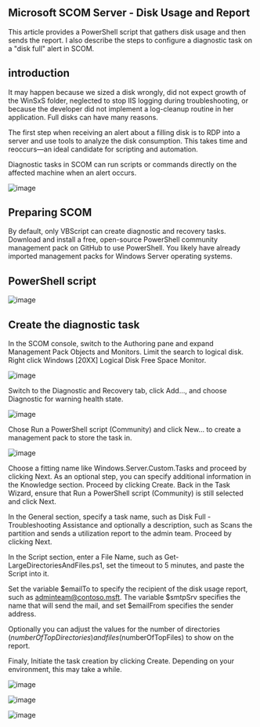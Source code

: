 ## Microsoft SCOM Server - Disk Usage and Report 

This article provides a PowerShell script that gathers disk usage and then sends the report. I also describe the steps to configure a diagnostic task on a "disk full" alert in SCOM.

## introduction

It may happen because we sized a disk wrongly, did not expect growth of the WinSxS folder, neglected to stop IIS logging during troubleshooting, or because the developer did not implement a log-cleanup routine in her application. Full disks can have many reasons.

The first step when receiving an alert about a filling disk is to RDP into a server and use tools to analyze the disk consumption. This takes time and reoccurs—an ideal candidate for scripting and automation.

Diagnostic tasks in SCOM can run scripts or commands directly on the affected machine when an alert occurs.

![image](https://user-images.githubusercontent.com/26825056/199245887-a207793b-b082-4b52-960c-8e10a791da03.png)


## Preparing SCOM 

By default, only VBScript can create diagnostic and recovery tasks. Download and install a free, open-source PowerShell community management pack on GitHub to use PowerShell. You likely have already imported management packs for Windows Server operating systems.

## PowerShell script 

![image](https://user-images.githubusercontent.com/26825056/199244227-e85c3588-68dd-4eff-bbca-b225612cee00.png)

## Create the diagnostic task 

In the SCOM console, switch to the Authoring pane and expand Management Pack Objects and Monitors. Limit the search to logical disk. Right click Windows [20XX] Logical Disk Free Space Monitor.

![image](https://user-images.githubusercontent.com/26825056/199244423-cccb938e-b875-4c69-b00b-674f62e54bf1.png)

Switch to the Diagnostic and Recovery tab, click Add…, and choose Diagnostic for warning health state.

![image](https://user-images.githubusercontent.com/26825056/199244510-b9e9d3f1-a0ee-4782-8fab-1f52b0f3a2cf.png)

Chose Run a PowerShell script (Community) and click New… to create a management pack to store the task in.

![image](https://user-images.githubusercontent.com/26825056/199244647-877f2d38-dc5a-49f9-958d-91382f713ed2.png)

Choose a fitting name like Windows.Server.Custom.Tasks and proceed by clicking Next. As an optional step, you can specify additional information in the Knowledge section. Proceed by clicking Create.
Back in the Task Wizard, ensure that Run a PowerShell script (Community) is still selected and click Next.

In the General section, specify a task name, such as Disk Full - Troubleshooting Assistance and optionally a description, such as Scans the partition and sends a utilization report to the admin team. Proceed by clicking Next.

In the Script section, enter a File Name, such as Get-LargeDirectoriesAndFiles.ps1, set the timeout to 5 minutes, and paste the Script into it.

Set the variable $emailTo to specify the recipient of the disk usage report, such as adminteam@contoso.msft. The variable $smtpSrv specifies the name that will send the mail, and set $emailFrom specifies the sender address.

Optionally you can adjust the values for the number of directories ($numberOfTopDirectories) and files ($numberOfTopFiles) to show on the report.

Finaly, Initiate the task creation by clicking Create. Depending on your environment, this may take a while.

![image](https://user-images.githubusercontent.com/26825056/199244885-ae994c12-046e-45ba-a13f-1e91b259aede.png)

![image](https://user-images.githubusercontent.com/26825056/199244932-33821fee-cc00-4bcb-8b6d-820b13c19fc8.png)

![image](https://user-images.githubusercontent.com/26825056/199245208-0ff98cc5-bf18-45ae-94c9-d67cffec4e96.png)



